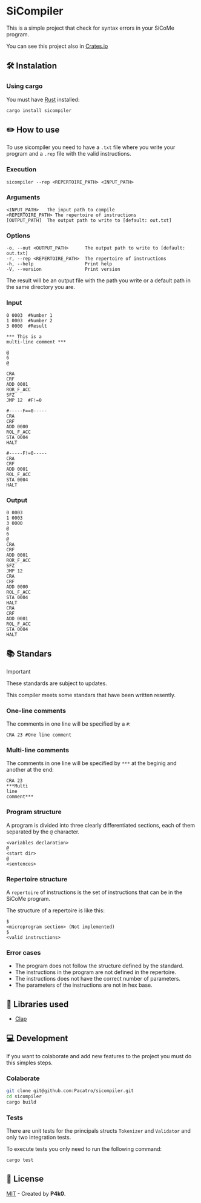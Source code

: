 # SiCompiler

This is a simple project that check for syntax errors in your SiCoMe program.

You can see this project also in [Crates.io](https://crates.io/crates/sicompiler)

## 🛠️ Instalation

### Using cargo

You must have [Rust](https://www.rust-lang.org/es/tools/install) installed:

```terminal
cargo install sicompiler
```

## ✏️ How to use

To use sicompiler you need to have a `.txt` file where you write your program and a `.rep` file with the valid instructions.

### Execution

```terminal
sicompiler --rep <REPERTOIRE_PATH> <INPUT_PATH>
```

### Arguments

```terminal
<INPUT_PATH>   The input path to compile
<REPERTOIRE_PATH> The repertoire of instructions
[OUTPUT_PATH]  The output path to write to [default: out.txt]
```

### Options

```terminal
-o, --out <OUTPUT_PATH>      The output path to write to [default: out.txt]
-r, --rep <REPERTOIRE_PATH>  The repertoire of instructions
-h, --help                   Print help
-V, --version                Print version
```

The result will be an output file with the path you write or a default path in the same directory you are.

### Input

```termial
0 0003  #Number 1
1 0003  #Number 2
3 0000  #Result

*** This is a 
multi-line comment ***

@
6
@

CRA
CRF
ADD 0001
ROR_F_ACC
SFZ
JMP 12  #F!=0

#-----F==0-----
CRA
CRF
ADD 0000
ROL_F_ACC
STA 0004
HALT

#-----F!=0-----
CRA
CRF
ADD 0001
ROL_F_ACC
STA 0004
HALT
```

### Output

```terminal
0 0003
1 0003
3 0000
@
6
@
CRA 
CRF 
ADD 0001
ROR_F_ACC 
SFZ 
JMP 12
CRA 
CRF 
ADD 0000
ROL_F_ACC 
STA 0004
HALT 
CRA 
CRF 
ADD 0001
ROL_F_ACC 
STA 0004
HALT 
```

## 📚 Standars

> [!IMPORTANT]
> These standards are subject to updates.

This compiler meets some standars that have been written resently.

### One-line comments

The comments in one line will be specified by a `#`:

```terminal
CRA 23 #One line comment
```

### Multi-line comments

The comments in one line will be specified by `***` at the beginig and another at the end:

```terminal
CRA 23 
***Multi 
line 
comment***
```

### Program structure

A program is divided into three clearly differentiated sections, each of them separated by the `@` character.

```terminal
<variables declaration>
@
<start dir>
@
<sentences>
```

### Repertoire structure

A `repertoire` of instructions is the set of instructions that can be in the SiCoMe program.

The structure of a repertoire is like this:

```terminal
$
<microprogram section> (Not implemented)
$
<valid instructions>
```

### Error cases

- The program does not follow the structure defined by the standard.
- The instructions in the program are not defined in the repertoire.
- The instructions does not have the correct number of parameters.
- The parameters of the instructions are not in hex base.

## 📑 Libraries used

- [Clap](https://crates.io/crates/clap)

## 💻 Development

If you want to colaborate and add new features to the project you must do this simples steps.

### Colaborate

```bash
git clone git@github.com:Pacatro/sicompiler.git
cd sicompiler
cargo build
```

### Tests

There are unit tests for the principals structs `Tokenizer` and `Validator` and only two integration tests.

To execute tests you only need to run the following command:

```bash
cargo test
```

## 🔑 License

[MIT](https://opensource.org/license/mit/) - Created by **P4k0**.
